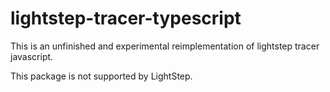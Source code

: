 # lightstep-tracer-typescript

This is an unfinished and experimental reimplementation of lightstep tracer javascript.

This package is not supported by LightStep.
